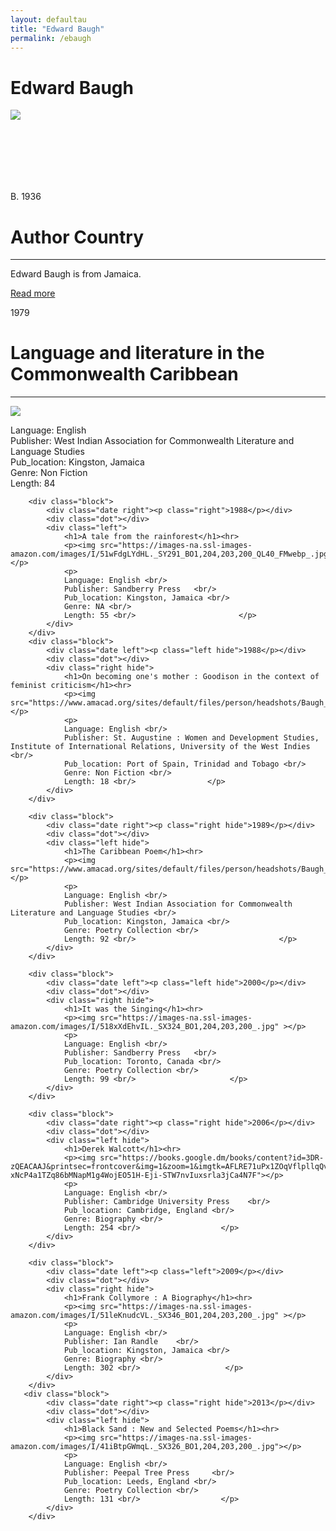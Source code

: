 ```yaml
---
layout: defaultau
title: "Edward Baugh"
permalink: /ebaugh
---
```

<!-- partial:index.partial.html -->
<div class="content">
    <h1>Edward Baugh</h1>
    <div class="quote">
        <div><img src="https://www.amacad.org/sites/default/files/person/headshots/Baugh_Headshot.jpg" class="logo"></div>
    </div>
    <div class="timeline">
        <div style="padding-bottom:100px;"></div>
        <div class="block">
            <div class="date right"><p class="right"> B. 1936 </p></div>
            <div class="dot"></div>
            <div class="left first">
                <h1>Author Country</h1><hr>
            <p>Edward Baugh is from Jamaica.</p>
                <a href="https://en.wikipedia.org/wiki/Edward_Baugh" target="_blank">Read more</a>
            </div>
        </div>
        <div class="block">
            <div class="date left"><p class="left">1979</p></div>
            <div class="dot"></div>
            <div class="right">
                <h1>Language and literature in the Commonwealth Caribbean</h1><hr>
                <p><img src="https://www.amacad.org/sites/default/files/person/headshots/Baugh_Headshot.jpg"></p>
                <p>
                Language: English <br/>
                Publisher: West Indian Association for Commonwealth Literature and Language Studies	 <br/>
                Pub_location: Kingston, Jamaica <br/>
                Genre: Non Fiction <br/>
                Length: 84 <br/>                   </p>
            </div>
        </div>

        <div class="block">
            <div class="date right"><p class="right">1988</p></div>
            <div class="dot"></div>
            <div class="left">
                <h1>A tale from the rainforest</h1><hr>
                <p><img src="https://images-na.ssl-images-amazon.com/images/I/51wFdgLYdHL._SY291_BO1,204,203,200_QL40_FMwebp_.jpg"></p>
                <p>
                Language: English <br/>
                Publisher: Sandberry Press	 <br/>
                Pub_location: Kingston, Jamaica <br/>
                Genre: NA <br/>
                Length: 55 <br/>                       </p>
            </div>
        </div>
        <div class="block">
            <div class="date left"><p class="left hide">1988</p></div>
            <div class="dot"></div>
            <div class="right hide">
                <h1>On becoming one's mother : Goodison in the context of feminist criticism</h1><hr>
                <p><img src="https://www.amacad.org/sites/default/files/person/headshots/Baugh_Headshot.jpg"></p>
                <p>
                Language: English <br/>
                Publisher: St. Augustine : Women and Development Studies, Institute of International Relations, University of the West Indies	 <br/>
                Pub_location: Port of Spain, Trinidad and Tobago <br/>
                Genre: Non Fiction <br/>
                Length: 18 <br/>                </p>
            </div>
        </div>

        <div class="block">
            <div class="date right"><p class="right hide">1989</p></div>
            <div class="dot"></div>
            <div class="left hide">
                <h1>The Caribbean Poem</h1><hr>
                <p><img src="https://www.amacad.org/sites/default/files/person/headshots/Baugh_Headshot.jpg"></p>
                <p>
                Language: English <br/>
                Publisher: West Indian Association for Commonwealth Literature and Language Studies	<br/>
                Pub_location: Kingston, Jamaica <br/>
                Genre: Poetry Collection <br/>
                Length: 92 <br/>                                </p>
            </div>
        </div>

        <div class="block">
            <div class="date left"><p class="left hide">2000</p></div>
            <div class="dot"></div>
            <div class="right hide">
                <h1>It was the Singing</h1><hr>
                <p><img src="https://images-na.ssl-images-amazon.com/images/I/518xXdEhvIL._SX324_BO1,204,203,200_.jpg" ></p>
                <p>
                Language: English <br/>
                Publisher: Sandberry Press	 <br/>
                Pub_location: Toronto, Canada <br/>
                Genre: Poetry Collection <br/>
                Length: 99 <br/>                     </p>
            </div>
        </div>

        <div class="block">
            <div class="date right"><p class="right hide">2006</p></div>
            <div class="dot"></div>
            <div class="left hide">
                <h1>Derek Walcott</h1><hr>
                <p><img src="https://books.google.dm/books/content?id=3DR-zQEACAAJ&printsec=frontcover&img=1&zoom=1&imgtk=AFLRE71uPx1ZOqVflpllqQvKKiwcPPfta3yLlTD0uyhqWt1MLac9aHHuSfMM9qW5_qWpgkN6P9lvj4bYE_t4-xNcP4a1TZq86bMNapM1g4WojEO51H-Eji-STW7nvIuxsrla3jCa4N7F"></p>
                <p>
                Language: English <br/>
                Publisher: Cambridge University Press	 <br/>
                Pub_location: Cambridge, England <br/>
                Genre: Biography <br/>
                Length: 254 <br/>                  </p>
            </div>
        </div>

        <div class="block">
            <div class="date left"><p class="left">2009</p></div>
            <div class="dot"></div>
            <div class="right hide">
                <h1>Frank Collymore : A Biography</h1><hr>
                <p><img src="https://images-na.ssl-images-amazon.com/images/I/51leKnudcVL._SX346_BO1,204,203,200_.jpg" ></p>
                <p>
                Language: English <br/>
                Publisher: Ian Randle	 <br/>
                Pub_location: Kingston, Jamaica <br/>
                Genre: Biography <br/>
                Length: 302 <br/>                   </p>
            </div>
        </div>
       <div class="block">
            <div class="date right"><p class="right hide">2013</p></div>
            <div class="dot"></div>
            <div class="left hide">
                <h1>Black Sand : New and Selected Poems</h1><hr>
                <p><img src="https://images-na.ssl-images-amazon.com/images/I/41iBtpGWmqL._SX326_BO1,204,203,200_.jpg"></p>
                <p>
                Language: English <br/>
                Publisher: Peepal Tree Press	 <br/>
                Pub_location: Leeds, England <br/>
                Genre: Poetry Collection <br/>
                Length: 131 <br/>                  </p>
            </div>
        </div>
</div>
<!-- partial -->
  <script src='https://cdnjs.cloudflare.com/ajax/libs/jquery/3.1.1/jquery.min.js'></script><script  src="assets/js/authorscript.js"></script>
